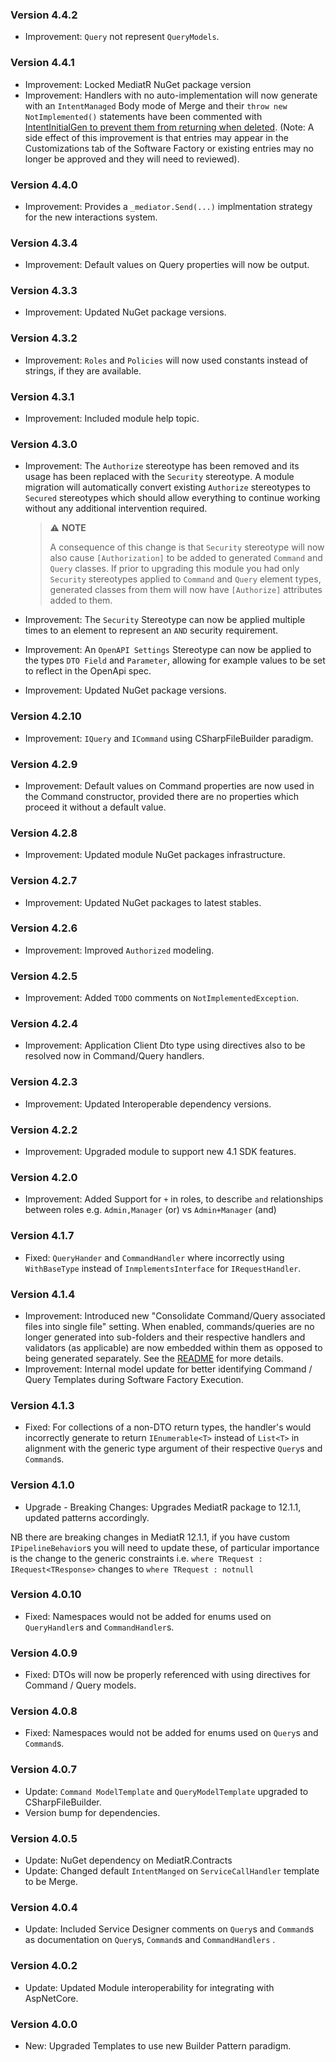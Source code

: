 ### Version 4.4.2

- Improvement: `Query` not represent `QueryModels`.

### Version 4.4.1

- Improvement: Locked MediatR NuGet package version
- Improvement: Handlers with no auto-implementation will now generate with an `IntentManaged` Body mode of Merge and their `throw new NotImplemented()` statements have been commented with [IntentInitialGen to prevent them from returning when deleted](https://docs.intentarchitect.com/articles/application-development/code-management/code-management-csharp/code-management-csharp.html#the--intentinitialgen-instruction). (Note: A side effect of this improvement is that entries may appear in the Customizations tab of the Software Factory or existing entries may no longer be approved and they will need to reviewed).

### Version 4.4.0

- Improvement: Provides a `_mediator.Send(...)` implmentation strategy for the new interactions system.

### Version 4.3.4

- Improvement: Default values on Query properties will now be output.

### Version 4.3.3

- Improvement: Updated NuGet package versions.

### Version 4.3.2

- Improvement: `Roles` and `Policies` will now used constants instead of strings, if they are available.

### Version 4.3.1

- Improvement: Included module help topic.

### Version 4.3.0

- Improvement: The `Authorize` stereotype has been removed and its usage has been replaced with the `Security` stereotype. A module migration will automatically convert existing `Authorize` stereotypes to `Secured` stereotypes which should allow everything to continue working without any additional intervention required.

  > ⚠️ **NOTE**
  >
  > A consequence of this change is that `Security` stereotype will now also cause `[Authorization]` to be added to generated `Command` and `Query` classes. If prior to upgrading this module you had only `Security` stereotypes applied to `Command` and `Query` element types, generated classes from them will now have `[Authorize]` attributes added to them.

- Improvement: The `Security` Stereotype can now be applied multiple times to an element to represent an `AND` security requirement.
- Improvement: An `OpenAPI Settings` Stereotype can now be applied to the types `DTO Field` and `Parameter`, allowing for example values to be set to reflect in the OpenApi spec.
- Improvement: Updated NuGet package versions.

### Version 4.2.10

- Improvement: `IQuery` and `ICommand` using CSharpFileBuilder paradigm.

### Version 4.2.9

- Improvement: Default values on Command properties are now used in the Command constructor, provided there are no properties which proceed it without a default value.


### Version 4.2.8

- Improvement: Updated module NuGet packages infrastructure.

### Version 4.2.7

- Improvement: Updated NuGet packages to latest stables.

### Version 4.2.6

- Improvement: Improved `Authorized` modeling.

### Version 4.2.5

- Improvement: Added `TODO` comments on `NotImplementedException`.

### Version 4.2.4

- Improvement: Application Client Dto type using directives also to be resolved now in Command/Query handlers.

### Version 4.2.3

- Improvement: Updated Interoperable dependency versions.

### Version 4.2.2

- Improvement: Upgraded module to support new 4.1 SDK features.

### Version 4.2.0

- Improvement: Added Support for `+` in roles, to describe `and` relationships between roles e.g. `Admin,Manager` (or) vs `Admin+Manager` (and)

### Version 4.1.7

- Fixed: `QueryHander` and `CommandHandler` where incorrectly using `WithBaseType` instead of `InmplementsInterface` for `IRequestHandler`.

### Version 4.1.4

- Improvement: Introduced new "Consolidate Command/Query associated files into single file" setting. When enabled, commands/queries are no longer generated into sub-folders and their respective handlers and validators (as applicable) are now embedded within them as opposed to being generated separately. See the [README](https://github.com/IntentArchitect/Intent.Modules.NET/blob/development/Modules/Intent.Modules.Application.MediatR/README.md#cqrs-settings) for more details.
- Improvement: Internal model update for better identifying Command / Query Templates during Software Factory Execution.

### Version 4.1.3

- Fixed: For collections of a non-DTO return types, the handler's would incorrectly generate to return `IEnumerable<T>` instead of `List<T>` in alignment with the generic type argument of their respective `Query`s and `Command`s.

### Version 4.1.0

- Upgrade - Breaking Changes: Upgrades MediatR package to 12.1.1, updated patterns accordingly. 

NB there are breaking changes in MediatR 12.1.1, if you have custom `IPipelineBehavior`s you will need to update these, of particular importance is the change to the generic constraints 
i.e. `where TRequest : IRequest<TResponse>` changes to `where TRequest : notnull` 

### Version 4.0.10

- Fixed: Namespaces would not be added for enums used on `QueryHandler`s and `CommandHandler`s.

### Version 4.0.9

- Fixed: DTOs will now be properly referenced with using directives for Command / Query models.

### Version 4.0.8

- Fixed: Namespaces would not be added for enums used on `Query`s and `Command`s.

### Version 4.0.7

- Update: `Command ModelTemplate` and `QueryModelTemplate` upgraded to CSharpFileBuilder.
- Version bump for dependencies.

### Version 4.0.5

- Update: NuGet dependency on MediatR.Contracts
- Update: Changed default `IntentManged` on `ServiceCallHandler` template to be Merge.

### Version 4.0.4

- Update: Included Service Designer comments on `Query`s and `Command`s as documentation on `Query`s, `Command`s and `CommandHandlers` .

### Version 4.0.2

- Update: Updated Module interoperability for integrating with AspNetCore.

### Version 4.0.0

- New: Upgraded Templates to use new Builder Pattern paradigm.
